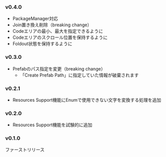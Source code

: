 ### v0.4.0

- PackageManager対応
- Join置き換え削除（breaking change）
- Codeエリアの最小、最大を指定できるように
- Codeエリアのスクロール位置を保持するように
- Foldout状態を保持するように

### v0.3.0

- Prefabのパス指定を変更（breaking change）
  - 「Create Prefab Path」に指定していた情報が破棄されます

### v0.2.1

- Resources Support機能にEnumで使用できない文字を変換する処理を追加

### v0.2.0

- Resources Support機能を試験的に追加

### v0.1.0

ファーストリリース